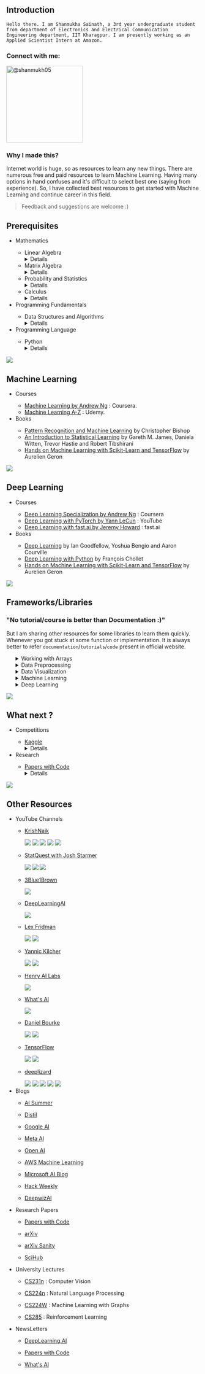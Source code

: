 <div>
	<h2>Introduction</h2>
	<code>Hello there. I am Shanmukha Sainath, a 3rd year undergraduate student from department of Electronics and Electrical Communication Engineering department, IIT Kharagpur. I am presently working as an Applied Scientist Intern at Amazon.</code>
	<h3>Connect with me:</h3>
	<p>
	<a href="https://linktr.ee/shanmukh05" target="blank"><img align="center" src="https://www.kindpng.com/picc/m/551-5516316_linktree-logo-png-transparent-png.png" alt="@shanmukh05" width="200"/></a></p>
	<h3>Why I made this?</h3>
	<p>Internet world is huge, so as resources to learn any new things. There are numerous free and paid resources to learn Machine Learning. Having many options in hand confuses and it's difficult to select best one (saying from experience). So, I have collected best resources to get started with Machine Learning and continue career in this field. </p>
	<blockquote>Feedback and suggestions are welcome :)</blockquote>
</div>
<div>
	<h2>Prerequisites</h2>
	<ul>
		<li>Mathematics</li>
		<ul>
			<li>Linear Algebra</li>
			<details>
				<summary>Details</summary>
				<p></p>
				<p><a href="https://ocw.mit.edu/courses/mathematics/18-06-linear-algebra-spring-2010/index.htm">18.06 Linear Algebra</a> course by MIT is the best course to learn basics of Linear Algebra</p>
			</details>
			<li>Matrix Algebra</li>
			<details>
				<summary>Details</summary>
				<p></p>
				<p><a href="https://www.khanacademy.org/math/algebra-home/alg-matrices">Matrices</a> course by Khan Academy is the best course to learn basics of Matrix Algebra</p>
			</details>
			<li>Probability and Statistics</li>
			<details>
				<summary>Details</summary>
				<p></p>
				<p><a href="https://www.khanacademy.org/math/statistics-probability">Statistics and Probability</a> course by Khan Academy is best course available.</p>
			</details>
			<li>Calculus</li>
			<details>
				<summary>Details</summary>
				<p></p>
				<p><a href="https://www.khanacademy.org/math/differential-calculus">Differential Calculus</a> is the best course to learn basics of Differential Calculus.</p>
			</details>
		</ul>
		<li>Programming Fundamentals</li>
		<ul>
			<li>Data Structures and Algorithms</li>
			<details>
				<summary>Details</summary>
				<p></p>
				<p><a href="https://ocw.mit.edu/courses/electrical-engineering-and-computer-science/6-006-introduction-to-algorithms-fall-2011/">6.006 Intoduction to Algorithms</a> is the course by MIT to learn basics of Data Structures and Algorithms.</p>
			</details>
		</ul>
		<li>Programming Language</li>
		<ul>
			<li>Python</li>
			<details>
				<summary>Details</summary>
				<p></p>
				<p><a href="https://www.w3schools.com/python/">Python tutorial</a> is best place to learn basic syntax of Python.</p>
			</details>
		</ul>
	</ul>
</div>
<div><img src="https://progress-bar.dev/20"></div>
<div>
	<h2>Machine Learning</h2>
	<ul>
		<li>Courses</li>
		<ul>
			<li><a href="https://www.coursera.org/learn/machine-learning">Machine Learning by Andrew Ng</a> : Coursera.</li>
			<li><a href="https://www.udemy.com/course/machinelearning/">Machine Learning A-Z</a> : Udemy.</li>
		</ul>
		<li>Books</li>
		<ul>
			<li><a href="http://users.isr.ist.utl.pt/~wurmd/Livros/school/Bishop%20-%20Pattern%20Recognition%20And%20Machine%20Learning%20-%20Springer%20%202006.pdf">Pattern Recognition and Machine Learning</a> by Christopher Bishop</li>
			<li><a href="https://www.statlearning.com/">An Introduction to Statistical Learning</a> by Gareth M. James, Daniela Witten, Trevor Hastie and Robert Tibshirani</li>
			<li><a href="https://www.knowledgeisle.com/wp-content/uploads/2019/12/2-Aur%C3%A9lien-G%C3%A9ron-Hands-On-Machine-Learning-with-Scikit-Learn-Keras-and-Tensorflow_-Concepts-Tools-and-Techniques-to-Build-Intelligent-Systems-O%E2%80%99Reilly-Media-2019.pdf">Hands on Machine Learning with Scikit-Learn and TensorFlow</a> by Aurelien Geron</li>
		</ul>
	</ul>
</div>
<div><img src="https://progress-bar.dev/40"></div>
<div>
	<h2>Deep Learning</h2>
	<ul>
		<li>Courses</li>
		<ul>
			<li><a href="https://www.coursera.org/specializations/deep-learning">Deep Learning Specialization by Andrew Ng</a> : Coursera</li>
			<li><a href="https://atcold.github.io/pytorch-Deep-Learning/">Deep Learning with PyTorch by Yann LeCun</a> : YouTube</li>
			<li><a href="https://course.fast.ai/">Deep Learning with fast.ai by Jeremy Howard</a> : fast.ai</li>
		</ul>
		<li>Books</li>
		<ul>
			<li><a href="https://www.deeplearningbook.org/">Deep Learning</a> by Ian Goodfellow, Yoshua Bengio and Aaron Courville</li>
			<li><a href="https://tanthiamhuat.files.wordpress.com/2018/03/deeplearningwithpython.pdf">Deep Learning with Python</a> by François Chollet</li>
			<li><a href="https://www.knowledgeisle.com/wp-content/uploads/2019/12/2-Aur%C3%A9lien-G%C3%A9ron-Hands-On-Machine-Learning-with-Scikit-Learn-Keras-and-Tensorflow_-Concepts-Tools-and-Techniques-to-Build-Intelligent-Systems-O%E2%80%99Reilly-Media-2019.pdf">Hands on Machine Learning with Scikit-Learn and TensorFlow</a> by Aurelien Geron</li>
		</ul>
	</ul>
</div>
<div><img src="https://progress-bar.dev/60"></div>
<div>
	<h2>Frameworks/Libraries</h2>
	<h3>"No tutorial/course is better than Documentation :)"</h3>
	<p>But I am sharing other resources for some libraries to learn them quickly. Whenever you got stuck at some function or implementation. It is always better to refer <code>documentation</code>/<code>tutorials</code>/<code>code</code> present in official website.</p>
	<ul>
		<details>
			<summary>Working with Arrays</summary>
			<ul>
				<li><a href="https://numpy.org/">NumPy</a></li>
				<details>
					<summary>Details</summary>
					<p>NumPy is a library that enables <code>Numerical Computing</code> in Python. In Machine Learning we always work with arrays. NumPy helps to operate these arrays using large number of functions available.</p> <a href="https://www.w3schools.com/python/numpy/numpy_intro.asp">This will help to get used to some frequent operations done with NumPy.</a> </details>
			</ul>
		</details>
		<details>
			<summary>Data Preprocessing</summary>
			<ul>
				<li>Tabular data</li>
				<ul>
					<li><a href="https://pandas.pydata.org/">Pandas</a></li>
					<details>
						<summary>Details</summary>
						<p>pandas is a fast, powerful, flexible and easy to use open source data analysis and manipulation tool, built on top of the Python programming language. To know more about usage and advantages of Pandas visit <a href="https://pandas.pydata.org/docs/getting_started/overview.html">Package Overview</a> page</p> <a href="https://www.w3schools.com/python/pandas/default.asp">This will help to get used to some frequent operations done with Pandas.</a> </details>
				</ul>
				<li>Image data</li>
				<ul>
					<li><a href="https://docs.opencv.org/4.x/index.html">OpenCV</a></li>
					<details>
						<summary>Details</summary>
						<p>OpenCV-Python is a library of Python bindings designed to solve computer vision problems. OpenCV-Python is a Python wrapper for the original OpenCV C++ implementation.</p> <a href="https://docs.opencv.org/4.x/d6/d00/tutorial_py_root.html"> Refer to official tutorials for more details and implementation.</a> </details>
					<li><a href="https://pillow.readthedocs.io/en/stable/index.html">Pillow</a></li>
					<details>
						<summary>Details</summary>
						<p>The <code>Python Imaging Library</code> adds image processing capabilities to Python interpreter. This library provides extensive file format support, an efficient internal representation, and fairly powerful image processing capabilities.</p> <a href="https://pillow.readthedocs.io/en/stable/handbook/tutorial.html"> Refer to official tutorials for more details and implementation.</a> </details>
				</ul>
				<li>Text data</li>
				<ul>
					<li><a href="https://www.nltk.org/">NLTK</a></li>
					<details>
						<summary>Details</summary>
						<p>NLTK is a leading platform for building Python programs to work with human language data. It provides over 50 corpora and lexical resources such as WordNet, along with a suite of text processing functions for classification, tokenization, stemming, tagging, parsing, and semantic reasoning, wrappers for industrial-strength NLP libraries</p> <a href="https://www.tutorialspoint.com/natural_language_toolkit/index.htm">This will help to get used to some frequent operations done with NLTK.</a> </details>
					<li><a href="https://spacy.io/">SpaCy</a></li>
					<details>
						<summary>Details</summary>
						<p>spaCy is an open-source software library for advanced Natural Language Processing, written in the programming languages Python and Cython.</p> <a href="https://course.spacy.io/en/">This course by spaCy helps to get started with spaCy.</a> </details>
				</ul>
			</ul>
		</details>
		<details>
			<summary>Data Visualization</summary>
			<ul>
				<li><a href="https://matplotlib.org/stable/index.html">Matplotlib</a></li>
				<details>
					<summary>Details</summary>
					<p>Matplotlib is a comprehensive library for creating static, animated, and interactive visualizations in Python.</p> <a href="https://matplotlib.org/stable/tutorials/index"> Refer to official tutorials for more details and implementation.</a> </details>
				<li><a href="https://seaborn.pydata.org/">Seaborn</a></li>
				<details>
					<summary>Details</summary>
					<p>Seaborn is a Python data visualization library based on matplotlib. It provides a high-level interface for drawing attractive and informative statistical graphics.</p> <a href="https://seaborn.pydata.org/tutorial.html"> Refer to official tutorials for more details and implementation.</a> <a href="https://seaborn.pydata.org/examples/index.html"> Refer to gallery to knoe about various types of plots present in seaborn.</a> </details>
			</ul>
		</details>
		<details>
			<summary>Machine Learning</summary>
			<ul>
				<li><a href="https://scikit-learn.org/stable/index.html">Scikit-Learn</a></li>
				<details>
					<summary>Details</summary>
					<p>Scikit-learn is a free software machine learning library for the Python programming language. It features various <code>classification</code>, <code>regression</code> and <code>clustering algorithms</code>. It is designed to interoperate with the Python numerical and scientific libraries NumPy and SciPy.</p> <a href="https://scikit-learn.org/stable/tutorial/index.html"> Refer to official tutorials for more details and implementation.</a>
					<p> <a href="https://courses.dataschool.io/introduction-to-machine-learning-with-scikit-learn">Intro to ML with Scikit-Learn</a> and <a href="https://courses.dataschool.io/scikit-learn-tips">50 scikit-learn tips</a> are best freely available courses provided by <code>Data School</code> to learn Scikit-Learn</p>
				</details>
			</ul>
		</details>
		<details>
			<summary>Deep Learning</summary>
			<ul>
				<li><a href="https://www.fast.ai/">fast.ai</a></li>
				<details>
					<summary>Details</summary>
					<p>fastai is a deep learning library which provides practitioners with high-level components that can quickly and easily provide state-of-the-art results in standard deep learning domains, and provides researchers with low-level components that can be mixed and matched to build new approaches. Check <a href="https://docs.fast.ai/#About-fastai">About page</a> for more information.</p> <a href="https://docs.fast.ai/tutorial.html"> Refer to official tutorials for more details and implementation.</a> </details>
				<li><a href="https://pytorch.org/">PyTorch</a></li>
				<details>
					<summary>Details</summary>
					<p>PyTorch is a Deep Learning framework developed by <code>Meta</code> that enables fast, flexible experimentation and efficient production through a user-friendly front-end, distributed training, and ecosystem of tools and libraries.</p> <a href="https://pytorch.org/tutorials/"> Refer to official tutorials for more details and implementation.</a> </details>
				<li><a href="https://www.tensorflow.org/">TensorFlow</a></li>
				<details>
					<summary>Details</summary>
					<p>TensorFlow is a Deep Learning framework developed by <code>Google</code>. It is a free and open-source software library for machine learning and artificial intelligence. It can be used across a range of tasks but has a particular focus on training and inference of deep neural networks. </p> <a href="https://www.tensorflow.org/tutorials"> Refer to official tutorials for more details and implementation.</a> </details>
			</ul>
		</details>
	</ul>
</div>
<div><img src="https://progress-bar.dev/80"></div>
<div>
	<h2>What next ?</h2>
	<ul>
		<li>Competitions</li>
		<ul>
			<li><a href="https://www.kaggle.com/">Kaggle</a></li>
			<details>
				<summary>Details</summary>
				<p>Kaggle is biggest data sceince community where one can share their work, particpate in competitions, learn from free courses and lot more.</p>
				<p>To get more out of Kaggle, participate in any competition which is in field of your interest. Competitions are aminly divided into 3 categories <code>Tabular</code>, <code>Computer Vision</code>, <code>NLP</code>. If there are no any active competitions attempt past competitions which interests you. If you got stuck at any point refer publicly avaliable notebooks / post in discussion forum. There are enoromous number of datasets available on Kaggle. You can also download datasets and start your own project</p>
			</details>
		</ul>
		<li>Research</li>
		<ul>
			<li><a href="https://paperswithcode.com/">Papers with Code</a></li>
			<details>
				<summary>Details</summary>
				<p><code>Papers with Code</code> is a free and open resource with Machine Learning papers, code, datasets, methods and evaluation tables.</p>
				<p>Everything in PwC are divided into categories which makes it easy to get particular paper. Go to the category / field that interests you (<code>Browse State-of-the-Art</code>). Select any paper based on benchmarked dataset / Most implemented / Libraries. You can also find code implementations in various frameworks.</p>
				<p>Read the paper. Implement the algorithm/model with your favourite framework. Train it with dummy data to check. It's best way to get into research.</p>
			</details>
		</ul>
	</ul>
</div>
<div><img src="https://progress-bar.dev/95"></div>
<div>
	<h2>Other Resources</h2>
	<ul>
		<li>YouTube Channels</li>
		<ul>
			<li>
				<p><a href="https://www.youtube.com/user/krishnaik06">KrishNaik</a></p> 
				<img src = "https://img.shields.io/badge/-Machine%20Learning%20-brightgreen">
				<img src = "https://img.shields.io/badge/-Deep%20Learning%20-green">
				<img src = "https://img.shields.io/badge/-Data%20Science-yellowgreen">
				<img src = "https://img.shields.io/badge/-Mathematics-yellow">
				<img src = "https://img.shields.io/badge/-Deployment-orange">
			</li>
			<li>
				<p><a href="https://www.youtube.com/c/joshstarmer">StatQuest with Josh Starmer</a></p>
				<img src = "https://img.shields.io/badge/-Machine%20Learning%20-brightgreen">
				<img src = "https://img.shields.io/badge/-Data%20Science-yellowgreen">
				<img src = "https://img.shields.io/badge/-Mathematics-yellow">
			</li>
			<li>
				<p><a href="https://www.youtube.com/c/3blue1brown">3Blue1Brown</a></p>
				<img src = "https://img.shields.io/badge/-Mathematics-yellow">
			</li>
			<li>
				<p><a href="https://www.youtube.com/c/Deeplearningai">DeepLearningAI</a></p>
				<img src = "https://img.shields.io/badge/-Deep%20Learning%20-green">
			</li>
			<li>
				<p><a href="https://www.youtube.com/c/lexfridman">Lex Fridman</a></p>
				<img src = "https://img.shields.io/badge/-Podcast-blue">
				<img src = "https://img.shields.io/badge/-Deep%20Learning%20-green">
			</li>
			<li>
				<p><a href="https://www.youtube.com/c/YannicKilcher">Yannic Kilcher</a></p>
				<img src = "https://img.shields.io/badge/-ML%20News-blue">
				<img src = "https://img.shields.io/badge/-Research%20Papers-lightgrey">
			</li>
			<li>
				<p><a href="https://www.youtube.com/channel/UCHB9VepY6kYvZjj0Bgxnpbw">Henry AI Labs</a></p>
				<img src = "https://img.shields.io/badge/-Research%20Papers-lightgrey">
			</li>
			<li>
				<p><a href="https://www.youtube.com/c/WhatsAI">What's AI</a></p>
				<img src = "https://img.shields.io/badge/-Research%20Papers-lightgrey">
			</li>
			<li>
				<p><a href="https://www.youtube.com/channel/UCr8O8l5cCX85Oem1d18EezQ">Daniel Bourke</a></p>
				<img src = "https://img.shields.io/badge/-Deep%20Learning%20-green">
				<img src = "https://img.shields.io/badge/-ML%20News-blue">
			</li>
			<li>
				<p><a href="https://www.youtube.com/c/TensorFlow">TensorFlow</a></p>
				<img src = "https://img.shields.io/badge/-Deep%20Learning%20-green">
				<img src = "https://img.shields.io/badge/-TensorFlow-orange">
			</li>
			<li>
				<p><a href="https://www.youtube.com/user/krishnaik06">deeplizard</a></p> 
				<img src = "https://img.shields.io/badge/-Machine%20Learning%20-brightgreen">
				<img src = "https://img.shields.io/badge/-Deep%20Learning%20-green">
				<img src = "https://img.shields.io/badge/-Deployment-orange">
				<img src = "https://img.shields.io/badge/-TensorFlow-orange">
				<img src = "https://img.shields.io/badge/-PyTorch-red">
			</li>
		</ul>
		<li>Blogs</li>
		<ul>
			<li>
				<p><a href="https://theaisummer.com/">AI Summer</a></p>
			</li>
			<li>
				<p><a href="https://distill.pub/">Distil</a></p>
			</li>
			<li>
				<p><a href="https://ai.googleblog.com/">Google AI</a></p>
			</li>
			<li>
				<p><a href="https://ai.facebook.com/blog/">Meta AI</a></p>
			</li>
			<li>
				<p><a href="https://openai.com/blog/">Open AI</a></p>
			</li>
			<li>
				<p><a href="https://aws.amazon.com/blogs/machine-learning/">AWS Machine Learning</a></p>
			</li>
			<li>
				<p><a href="https://blogs.microsoft.com/ai/">Microsoft AI Blog</a></p>
			</li>
			<li>
				<p><a href="https://thehackweekly.com/blog/">Hack Weekly</a></p>
			</li>
			<li>
				<p><a href="https://www.deepwizai.com/">DeepwizAI</a></p>
			</li>
		</ul>
		<li>Research Papers</li>
		<ul>
			<li>
				<p><a href="https://paperswithcode.com/">Papers with Code</a></p>
			</li>
			<li>
				<p><a href="https://arxiv.org/">arXiv</a></p>
			</li>
			<li>
				<p><a href="http://www.arxiv-sanity.com/">arXiv Sanity</a></p>
			</li>
			<li>
				<p><a href="https://sci-hub.se/">SciHub</a></p>
			</li>
		</ul>
		<li>University Lectures</li>
		<ul>
			<li>
				<p><a href="http://cs231n.stanford.edu/schedule.html">CS231n</a> : Computer Vision</p>
			</li>
			<li>
				<p><a href="https://web.stanford.edu/class/archive/cs/cs224n/cs224n.1194/">CS224n</a> : Natural Language Processing</p>
			</li>
			<li>
				<p><a href="http://web.stanford.edu/class/cs224w/index.html">CS224W</a> : Machine Learning with Graphs</p>
			</li>
			<li>
				<p><a href="https://rail.eecs.berkeley.edu/deeprlcourse/">CS285</a> : Reinforcement Learning</p>
			</li>
		</ul>
		<li>NewsLetters</li>
		<ul>
			<li>
				<p><a href="https://read.deeplearning.ai/the-batch/">DeepLearning.AI</a> </p>
			</li>
			<li>
				<p><a href="https://paperswithcode.com/newsletter">Papers with Code</a> </p>
			</li>
			<li>
				<p><a href="https://www.louisbouchard.ai/newsletter/">What's AI</a> </p>
			</li>
		</ul>
	</ul>
</div>
